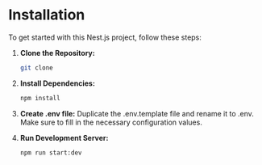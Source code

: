# Installation

To get started with this Nest.js project, follow these steps:

1. **Clone the Repository:**

   ```bash
   git clone

   ```

2. **Install Dependencies:**

   ```bash
   npm install

   ```

3. **Create .env file:**
   Duplicate the .env.template file and rename it to .env. Make sure to fill in the necessary configuration values.

4. **Run Development Server:**

   ```bash
   npm run start:dev

   ```
